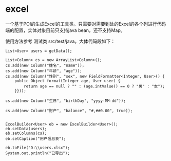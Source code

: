 excel
=====

一个基于POI的生成Excel的工具类。只需要对需要到处的Excel的各个列进行代码端的配置，实体对象目前只支持java bean，还不支持Map。

使用方法参考 测试类 src/test/java。大体代码段如下：

```
List<User> users = getData();

List<Column> cs = new ArrayList<Column>();
cs.add(new Column("姓名", "name"));		
cs.add(new Column("年龄", "age"));
cs.add(new Column("性别", "sex", new FieldFormatter<Integer, User>() {
	public Object format(Integer age, User user) {
		return age == null ? "" : (age.intValue() == 0 ? "男" : "女");
	}}));

cs.add(new Column("生日", "birthDay", "yyyy-MM-dd"));

cs.add(new Column("财产", "balance", "#,##0.00", true));


ExcelBuilder<User> eb = new ExcelBuilder<User>();
eb.setData(users);
eb.setColumns(cs);
eb.setCaption("用户信息表");

eb.toFile("D:\\users.xlsx");
System.out.println("已导出");
```
